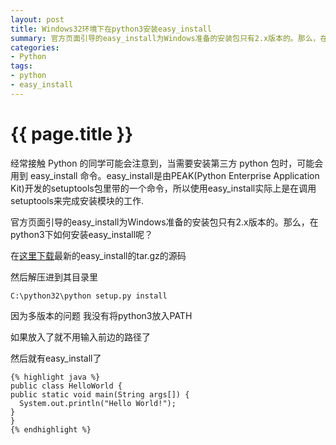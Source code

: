 ```yaml
---
layout: post
title: Windows32环境下在python3安装easy_install
summary: 官方页面引导的easy_install为Windows准备的安装包只有2.x版本的。那么，在python3下如何安装easy_install呢？
categories:
- Python
tags:
- python
- easy_install
---
```


{{ page.title }}
=================
经常接触 Python 的同学可能会注意到，当需要安装第三方 python 包时，可能会用到 easy_install 命令。easy_install是由PEAK(Python Enterprise Application Kit)开发的setuptools包里带的一个命令，所以使用easy_install实际上是在调用setuptools来完成安装模块的工作.

官方页面引导的easy_install为Windows准备的安装包只有2.x版本的。那么，在python3下如何安装easy_install呢？   

在[这里下载](https://pypi.python.org/pypi/setuptools)最新的easy_install的tar.gz的源码

然后解压进到其目录里

	C:\python32\python setup.py install

因为多版本的问题 我没有将python3放入PATH

如果放入了就不用输入前边的路径了

然后就有easy_install了

    {% highlight java %}
	public class HelloWorld {
    public static void main(String args[]) {
      System.out.println("Hello World!");
    }
	}
	{% endhighlight %}